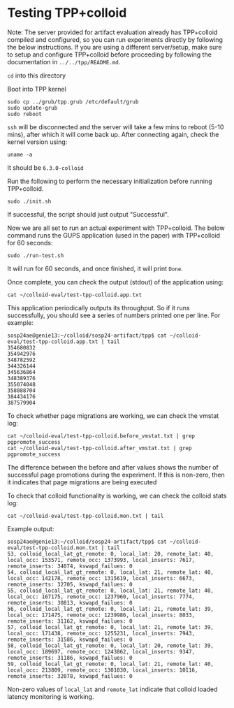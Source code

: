 # Testing TPP+colloid

Note: The server provided for artifact evaluation already has TPP+colloid compiled and configured, so you can run experiments directly by following the below instructions. If you are using a different server/setup, make sure to setup and configure TPP+colloid before proceeding by following the documentation in `../../tpp/README.md`.  

`cd` into this directory

Boot into TPP kernel

```
sudo cp ../grub/tpp.grub /etc/default/grub
sudo update-grub
sudo reboot 
```

`ssh` will be disconnected and the server will take a few mins to reboot (5-10 mins), after which it will come back up. After connecting again, check the kernel version using:

```
uname -a
```

It should be `6.3.0-colloid`

Run the following to perform the necessary initialization before running TPP+colloid.

```
sudo ./init.sh
```

If successful, the script should just output "Successful".

Now we are all set to run an actual experiment with TPP+colloid. The below command runs the GUPS application (used in the paper) with TPP+colloid for 60 seconds:

```
sudo ./run-test.sh
```

It will run for 60 seconds, and once finished, it will print `Done`.

Once complete, you can check the output (stdout) of the application using:

```
cat ~/colloid-eval/test-tpp-colloid.app.txt
```

This application periodically outputs its throughput. So if it runs successfully, you should see a series of numbers printed one per line. For example:

```shell
sosp24ae@genie13:~/colloid/sosp24-artifact/tpp$ cat ~/colloid-eval/test-tpp-colloid.app.txt | tail
354680832
354942976
348782592
344326144
345636864
348389376
355074048
358088704
384434176
387579904
```

To check whether page migrations are working, we can check the vmstat log:

```
cat ~/colloid-eval/test-tpp-colloid.before_vmstat.txt | grep pgpromote_success
cat ~/colloid-eval/test-tpp-colloid.after_vmstat.txt | grep pgpromote_success
```

The difference between the before and after values shows the number of successful page promotions during the experiment. If this is non-zero, then it indicates that page migrations are being executed

To check that colloid functionality is working, we can check the colloid stats log:

```
cat ~/colloid-eval/test-tpp-colloid.mon.txt | tail
```

Example output:
```
sosp24ae@genie13:~/colloid/sosp24-artifact/tpp$ cat ~/colloid-eval/test-tpp-colloid.mon.txt | tail
53, colloid_local_lat_gt_remote: 0, local_lat: 20, remote_lat: 40, local_occ: 153571, remote_occ: 1373993, local_inserts: 7617, remote_inserts: 34074, kswapd_failues: 0
54, colloid_local_lat_gt_remote: 0, local_lat: 21, remote_lat: 40, local_occ: 142178, remote_occ: 1315619, local_inserts: 6673, remote_inserts: 32705, kswapd_failues: 0
55, colloid_local_lat_gt_remote: 0, local_lat: 21, remote_lat: 40, local_occ: 167175, remote_occ: 1237960, local_inserts: 7774, remote_inserts: 30813, kswapd_failues: 0
56, colloid_local_lat_gt_remote: 0, local_lat: 21, remote_lat: 39, local_occ: 171475, remote_occ: 1239986, local_inserts: 8033, remote_inserts: 31162, kswapd_failues: 0
57, colloid_local_lat_gt_remote: 0, local_lat: 21, remote_lat: 39, local_occ: 171438, remote_occ: 1255231, local_inserts: 7943, remote_inserts: 31586, kswapd_failues: 0
58, colloid_local_lat_gt_remote: 0, local_lat: 20, remote_lat: 39, local_occ: 189697, remote_occ: 1243862, local_inserts: 9347, remote_inserts: 31186, kswapd_failues: 0
59, colloid_local_lat_gt_remote: 0, local_lat: 21, remote_lat: 40, local_occ: 213809, remote_occ: 1301030, local_inserts: 10116, remote_inserts: 32078, kswapd_failues: 0
```

Non-zero values of `local_lat` and `remote_lat` indicate that colloid loaded latency monitoring is working.

